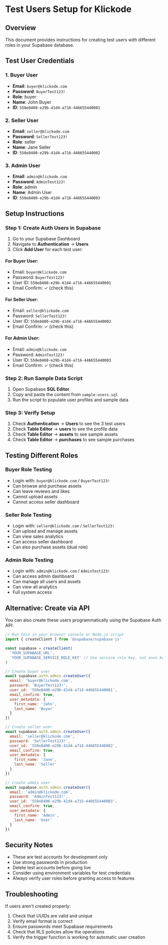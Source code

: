 
# Test Users Setup for Klickode

## Overview
This document provides instructions for creating test users with different roles in your Supabase database.

## Test User Credentials

### 1. Buyer User
- **Email**: `buyer@klickode.com`
- **Password**: `BuyerTest123!`
- **Role**: buyer
- **Name**: John Buyer
- **ID**: `550e8400-e29b-41d4-a716-446655440001`

### 2. Seller User
- **Email**: `seller@klickode.com`
- **Password**: `SellerTest123!`
- **Role**: seller
- **Name**: Jane Seller
- **ID**: `550e8400-e29b-41d4-a716-446655440002`

### 3. Admin User
- **Email**: `admin@klickode.com`
- **Password**: `AdminTest123!`
- **Role**: admin
- **Name**: Admin User
- **ID**: `550e8400-e29b-41d4-a716-446655440003`

## Setup Instructions

### Step 1: Create Auth Users in Supabase
1. Go to your Supabase Dashboard
2. Navigate to **Authentication** → **Users**
3. Click **Add User** for each test user:

#### For Buyer User:
- Email: `buyer@klickode.com`
- Password: `BuyerTest123!`
- User ID: `550e8400-e29b-41d4-a716-446655440001`
- Email Confirm: ✓ (check this)

#### For Seller User:
- Email: `seller@klickode.com`
- Password: `SellerTest123!`
- User ID: `550e8400-e29b-41d4-a716-446655440002`
- Email Confirm: ✓ (check this)

#### For Admin User:
- Email: `admin@klickode.com`
- Password: `AdminTest123!`
- User ID: `550e8400-e29b-41d4-a716-446655440003`
- Email Confirm: ✓ (check this)

### Step 2: Run Sample Data Script
1. Open Supabase **SQL Editor**
2. Copy and paste the content from `sample-users.sql`
3. Run the script to populate user profiles and sample data

### Step 3: Verify Setup
1. Check **Authentication** → **Users** to see the 3 test users
2. Check **Table Editor** → **users** to see the profile data
3. Check **Table Editor** → **assets** to see sample assets
4. Check **Table Editor** → **purchases** to see sample purchases

## Testing Different Roles

### Buyer Role Testing
- Login with: `buyer@klickode.com` / `BuyerTest123!`
- Can browse and purchase assets
- Can leave reviews and likes
- Cannot upload assets
- Cannot access seller dashboard

### Seller Role Testing
- Login with: `seller@klickode.com` / `SellerTest123!`
- Can upload and manage assets
- Can view sales analytics
- Can access seller dashboard
- Can also purchase assets (dual role)

### Admin Role Testing
- Login with: `admin@klickode.com` / `AdminTest123!`
- Can access admin dashboard
- Can manage all users and assets
- Can view all analytics
- Full system access

## Alternative: Create via API

You can also create these users programmatically using the Supabase Auth API:

```javascript
// Run this in your browser console or Node.js script
import { createClient } from '@supabase/supabase-js'

const supabase = createClient(
  'YOUR_SUPABASE_URL',
  'YOUR_SUPABASE_SERVICE_ROLE_KEY' // Use service role key, not anon key
)

// Create buyer user
await supabase.auth.admin.createUser({
  email: 'buyer@klickode.com',
  password: 'BuyerTest123!',
  user_id: '550e8400-e29b-41d4-a716-446655440001',
  email_confirm: true,
  user_metadata: {
    first_name: 'John',
    last_name: 'Buyer'
  }
})

// Create seller user
await supabase.auth.admin.createUser({
  email: 'seller@klickode.com',
  password: 'SellerTest123!',
  user_id: '550e8400-e29b-41d4-a716-446655440002',
  email_confirm: true,
  user_metadata: {
    first_name: 'Jane',
    last_name: 'Seller'
  }
})

// Create admin user
await supabase.auth.admin.createUser({
  email: 'admin@klickode.com',
  password: 'AdminTest123!',
  user_id: '550e8400-e29b-41d4-a716-446655440003',
  email_confirm: true,
  user_metadata: {
    first_name: 'Admin',
    last_name: 'User'
  }
})
```

## Security Notes

- These are test accounts for development only
- Use strong passwords in production
- Delete test accounts before going live
- Consider using environment variables for test credentials
- Always verify user roles before granting access to features

## Troubleshooting

If users aren't created properly:
1. Check that UUIDs are valid and unique
2. Verify email format is correct
3. Ensure passwords meet Supabase requirements
4. Check that RLS policies allow the operations
5. Verify the trigger function is working for automatic user creation
